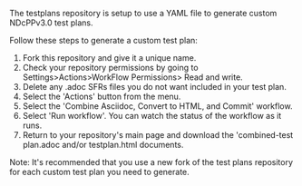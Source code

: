 The testplans repository is setup to use a YAML file to generate custom NDcPPv3.0 test plans.

Follow these steps to generate a custom test plan:

1. Fork this repository and give it a unique name.
2. Check your repository permissions by going to Settings>Actions>WorkFlow Permissions> Read and write.
3. Delete any .adoc SFRs files you do not want included in your test plan.
4. Select the 'Actions' button from the menu.
5. Select the 'Combine Asciidoc, Convert to HTML, and Commit' workflow.
6. Select 'Run workflow'. You can watch the status of the workflow as it runs.
7. Return to your repository's main page and download the 'combined-test plan.adoc and/or testplan.html documents.

Note: It's recommended that you use a new fork of the test plans repository for each custom test plan you need to generate.
